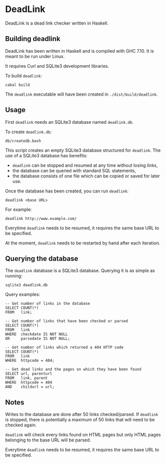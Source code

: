 DeadLink
========

DeadLink is a dead link checker written in Haskell.

Building deadlink
-----------------

DeadLink has been written in Haskell and is compiled with GHC 7.10. It is
meant to be run under Linux.

It requires Curl and SQLite3 development libraries.

To build `deadlink`:

    cabal build

The `deadlink` executable will have been created in `./dist/build/deadlink`.

Usage
-----

First `deadlink` needs an SQLite3 database named `deadlink.db`.

To create `deadlink.db`:

    db/createdb.bash

This script creates an empty SQLite3 database structured for `deadlink`. The
use of a SQLite3 database has benefits:

- `deadlink` can be stopped and resumed at any time without losing links,
- the database can be queried with standard SQL statements,
- the database consists of one file which can be copied or saved for later use.

Once the database has been created, you can run `deadlink`:

    deadlink <base URL>

For example:

    deadlink http://www.example.com/

Everytime `deadlink` needs to be resumed, it requires the same base URL to
be specified.

At the moment, `deadlink` needs to be restarted by hand after each iteration.

Querying the database
---------------------

The `deadlink` database is a SQLite3 database. Querying it is as simple as
running:

    sqlite3 deadlink.db

Query examples:

    -- Get number of links in the database
    SELECT COUNT(*)
    FROM   link;

    -- Get number of links that have been checked or parsed
    SELECT COUNT(*)
    FROM   link
    WHERE  checkdate IS NOT NULL
    OR     parsedate IS NOT NULL;

    -- Get number of links which returned a 404 HTTP code
    SELECT COUNT(*)
    FROM   link
    WHERE  httpcode = 404;

    -- Get dead links and the pages on which they have been found
    SELECT url, parenturl
    FROM   link, parent
    WHERE  httpcode = 404
    AND    childurl = url;

Notes
-----

Writes to the database are done after 50 links checked/parsed. If `deadlink`
is stopped, there is potentially a maximum of 50 links that will need to be
checked again.

`deadlink` will check every links found on HTML pages but only HTML pages
belonging to the base URL will be parsed.

Everytime `deadlink` needs to be resumed, it requires the same base URL to
be specified.